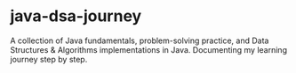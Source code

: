 # java-dsa-journey
A collection of Java fundamentals, problem-solving practice, and Data Structures &amp; Algorithms implementations in Java. Documenting my learning journey step by step.
